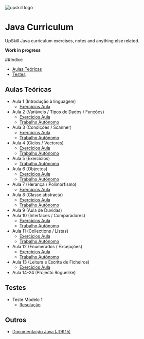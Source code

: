﻿
![upskill logo](https://i.postimg.cc/C5JvGDsX/cropped-APDC-UPSKILLS-Logo-300x83.png) 
# Java Curriculum

UpSkill Java curriculum exercises, notes and anything else related.

**Work in progress**

##Indice
- [Aulas Teóricas](#Aulas-Teóricas)
- [Testes](#Testes)


<!-- toc -->

## Aulas Teóricas

 - Aula 1 (Introdução à linguagem)
	 - [Exercicios Aula](https://github.com/ze-gomes/upskill-java/tree/main/aulas/src/aula01/aula01.java) 
 - Aula 2 (Variáveis / Tipos de Dados / Funções)
	 - [Exercicios Aula](https://github.com/ze-gomes/upskill-java/tree/main/aulas/src/aula02/aula02.java)
	 - [Trabalho Autónomo](https://github.com/ze-gomes/upskill-java/tree/main/aulas/src/aula02/aula02ex.java)
 - Aula 3 (Condições / Scanner)
	 - [Exercicios Aula](https://github.com/ze-gomes/upskill-java/tree/main/aulas/src/aula03/aula03.java) 
	 - [Trabalho Autónomo](https://github.com/ze-gomes/upskill-java/tree/main/aulas/src/aula03/aula03ex.java)
 - Aula 4 (Ciclos / Vectores)
	 - [Exercicios Aula](https://github.com/ze-gomes/upskill-java/tree/main/aulas/src/aula04/aula04.java) 
	 - [Trabalho Autónomo](https://github.com/ze-gomes/upskill-java/tree/main/aulas/src/aula04/aula04ex.java)
- Aula 5 (Exercicios)
	 - [Trabalho Autónomo](https://github.com/ze-gomes/upskill-java/tree/main/aulas/src/aula05/aula05ex.java)
- Aula 6 (Objectos)
	 - [Exercicios Aula](https://github.com/ze-gomes/upskill-java/tree/main/aulas/src/aula06/aula) 
	 - [Trabalho Autónomo](https://github.com/ze-gomes/upskill-java/tree/main/aulas/src/aula06/trabalho)
- Aula 7 (Herança / Polimorfismo)
	 - [Exercicios Aula](https://github.com/ze-gomes/upskill-java/tree/main/aulas/src/aula07) 
- Aula 8 (Classe abstracta)
    - [Exercicios Aula](https://github.com/ze-gomes/upskill-java/tree/main/aulas/src/aula08/aula) 
    - [Trabalho Autónomo](https://github.com/ze-gomes/upskill-java/tree/main/aulas/src/aula08/trabalho)
- Aula 9 (Aula de Duvidas)
- Aula 10 (Interfaces / Comparadores)
    - [Exercicios Aula](https://github.com/ze-gomes/upskill-java/tree/main/aulas/src/aula10/aula) 
    - [Trabalho Autónomo](https://github.com/ze-gomes/upskill-java/tree/main/aulas/src/aula10/trabalho)
- Aula 11 (Collections / Listas)
    - [Exercicios Aula](https://github.com/ze-gomes/upskill-java/tree/main/aulas/src/aula11/aula) 
    - [Trabalho Autónomo](https://github.com/ze-gomes/upskill-java/tree/main/aulas/src/aula11/trabalho)
- Aula 12 (Enumerados / Excepções)
    - [Exercicios Aula](https://github.com/ze-gomes/upskill-java/tree/main/aulas/src/aula12/aula) 
    - [Trabalho Autónomo](https://github.com/ze-gomes/upskill-java/tree/main/aulas/src/aula12/trabalho)
- Aula 13 (Leitura e Escrita de Ficheiros)
	- [Exercicios Aula](https://github.com/ze-gomes/upskill-java/tree/main/aulas/src/aula13) 
- Aula 14-24 (Projecto Roguelike)

## Testes 
- Teste Modelo 1
    - [Resolução](/testes/src/testemodelo1/)

## Outros
- [Documentação Java (JDK15)](https://docs.oracle.com/en/java/javase/15/)
